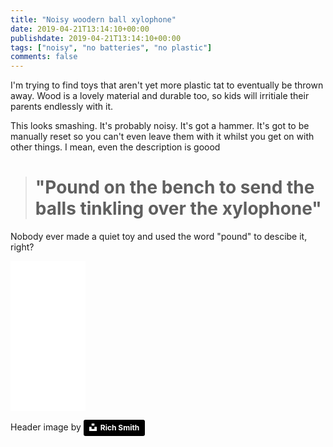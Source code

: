 ```yaml
---
title: "Noisy woodern ball xylophone"
date: 2019-04-21T13:14:10+00:00
publishdate: 2019-04-21T13:14:10+00:00
tags: ["noisy", "no batteries", "no plastic"]
comments: false
---
```


I'm trying to find toys that aren't yet more plastic tat to eventually be thrown away.  Wood is a lovely material and durable too, so kids will irritiale their parents endlessly with it.

This looks smashing. It's probably noisy. It's got a hammer.  It's got to be manually reset so you can't even leave them with it whilst you get on with other things.  I mean, even the description is goood

> # "Pound on the bench to send the balls tinkling over the xylophone"

Nobody ever made a quiet toy and used the word "pound" to descibe it, right? 

<iframe style="width:120px;height:240px;" marginwidth="0" marginheight="0" scrolling="no" frameborder="0" src="//ws-eu.amazon-adsystem.com/widgets/q?ServiceVersion=20070822&OneJS=1&Operation=GetAdHtml&MarketPlace=GB&source=ss&ref=as_ss_li_til&ad_type=product_link&tracking_id=wwwcoldclimat-21&language=en_GB&marketplace=amazon&region=GB&placement=B00712O2D6&asins=B00712O2D6&linkId=1c24ee51a2aa0b6b3dc2c62b866de039&show_border=true&link_opens_in_new_window=true"></iframe>

Header image by <a style="background-color:black;color:white;text-decoration:none;padding:4px 6px;font-family:-apple-system, BlinkMacSystemFont, &quot;San Francisco&quot;, &quot;Helvetica Neue&quot;, Helvetica, Ubuntu, Roboto, Noto, &quot;Segoe UI&quot;, Arial, sans-serif;font-size:12px;font-weight:bold;line-height:1.2;display:inline-block;border-radius:3px" href="https://unsplash.com/@richwilliamsmith?utm_medium=referral&amp;utm_campaign=photographer-credit&amp;utm_content=creditBadge" target="_blank" rel="noopener noreferrer" title="Download free do whatever you want high-resolution photos from Rich Smith"><span style="display:inline-block;padding:2px 3px"><svg xmlns="http://www.w3.org/2000/svg" style="height:12px;width:auto;position:relative;vertical-align:middle;top:-2px;fill:white" viewBox="0 0 32 32"><title>unsplash-logo</title><path d="M10 9V0h12v9H10zm12 5h10v18H0V14h10v9h12v-9z"></path></svg></span><span style="display:inline-block;padding:2px 3px">Rich Smith</span></a>